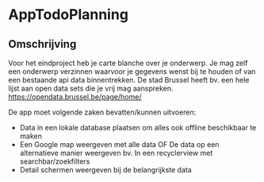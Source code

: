 # AppTodoPlanning
## Omschrijving
Voor het eindproject heb je carte blanche over je onderwerp. Je mag zelf een onderwerp verzinnen waarvoor je gegevens wenst bij te houden of van een bestaande api data binnentrekken. De stad Brussel heeft bv. een hele lijst aan open data sets die je vrij mag aanspreken.
https://opendata.brussel.be/page/home/

De app moet volgende zaken bevatten/kunnen uitvoeren:
*	Data in een lokale database plaatsen om alles ook offline beschikbaar te maken
*	Een Google map weergeven met alle data OF
De data op een alternatieve manier weergeven bv. In een recyclerview met searchbar/zoekfilters
*	Detail schermen weergeven bij de belangrijkste data
